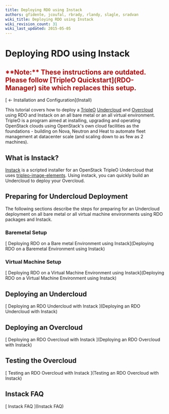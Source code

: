 ```yaml
---
title: Deploying RDO using Instack
authors: gfidente, jcoufal, rbrady, rlandy, slagle, sradvan
wiki_title: Deploying RDO using Instack
wiki_revision_count: 31
wiki_last_updated: 2015-05-05
---
```


# Deploying RDO using Instack

<h2 style="color: #B40B0C">
**Note:** These instructions are outdated. Please follow [TripleO Quickstart](RDO-Manager) site which replaces this setup.

</h2>
[ ← Installation and Configuration](Install)

This tutorial covers how to deploy a [TripleO](https://wiki.openstack.org/wiki/TripleO) [Undercloud](http://docs.openstack.org/developer/tripleo-incubator/devtest_undercloud.html) and [Overcloud](http://docs.openstack.org/developer/tripleo-incubator/devtest_overcloud.html) using RDO and Instack on an all bare metal or an all virtual environment. TripleO is a program aimed at installing, upgrading and operating OpenStack clouds using OpenStack's own cloud facilities as the foundations - building on Nova, Neutron and Heat to automate fleet management at datacenter scale (and scaling down to as few as 2 machines).

## What is Instack?

[Instack](https://github.com/agroup/instack) is a scripted installer for an OpenStack TripleO Undercloud that uses [tripleo-image-elements](https://github.com/openstack/tripleo-image-elements). Using instack, you can quickly build an Undercloud to deploy your Overcloud.

## Preparing for Undercloud Deployment

The following sections describe the steps for preparing for an Undercloud deployment on all bare metal or all virtual machine environments using RDO packages and Instack.

### Baremetal Setup

[ Deploying RDO on a Bare metal Environment using Instack](Deploying RDO on a Baremetal Environment using Instack)

### Virtual Machine Setup

[ Deploying RDO on a Virtual Machine Environment using Instack](Deploying RDO on a Virtual Machine Environment using Instack)

## Deploying an Undercloud

[ Deploying an RDO Undercloud with Instack ](Deploying an RDO Undercloud with Instack)

## Deploying an Overcloud

[ Deploying an RDO Overcloud with Instack ](Deploying an RDO Overcloud with Instack)

## Testing the Overcloud

[ Testing an RDO Overcloud with Instack ](Testing an RDO Overcloud with Instack)

## Instack FAQ

[ Instack FAQ ](Instack FAQ)
